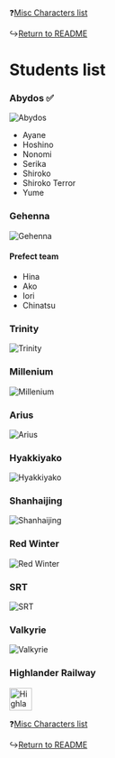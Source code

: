 ❓[Misc Characters list](MiscCharacters.md)


↪️[Return to README](README.md)

# Students list
### Abydos ✅
![Abydos](https://static.wikitide.net/bluearchivewiki/thumb/9/91/Abydos.png/50px-Abydos.png)
- Ayane
- Hoshino
- Nonomi
- Serika
- Shiroko
- Shiroko Terror
- Yume

### Gehenna
![Gehenna](https://static.wikitide.net/bluearchivewiki/thumb/b/bd/Gehenna.png/50px-Gehenna.png)
#### Prefect team
- Hina
- Ako
- Iori
- Chinatsu

### Trinity
![Trinity](https://static.wikitide.net/bluearchivewiki/thumb/9/9c/Trinity.png/50px-Trinity.png)

### Millenium
![Millenium](https://static.wikitide.net/bluearchivewiki/thumb/2/2a/Millennium.png/50px-Millennium.png)

### Arius
![Arius](https://static.wikitide.net/bluearchivewiki/thumb/9/93/Arius.png/50px-Arius.png)

### Hyakkiyako
![Hyakkiyako](https://static.wikitide.net/bluearchivewiki/thumb/3/36/Hyakkiyako.png/50px-Hyakkiyako.png)

### Shanhaijing
![Shanhaijing](https://static.wikitide.net/bluearchivewiki/thumb/b/be/Shanhaijing.png/50px-Shanhaijing.png)

### Red Winter
![Red Winter](https://static.wikitide.net/bluearchivewiki/thumb/8/8b/Red_Winter.png/50px-Red_Winter.png)

### SRT
![SRT](https://static.wikitide.net/bluearchivewiki/thumb/5/5a/SRT.png/50px-SRT.png)

### Valkyrie
![Valkyrie](https://static.wikitide.net/bluearchivewiki/thumb/d/d5/Valkyrie.png/50px-Valkyrie.png)

### Highlander Railway
<img src="https://static.wikitide.net/bluearchivewiki/6/65/Highlander.svg" alt="Highlander Railway" width="40"/>


❓[Misc Characters list](MiscCharacters.md)


↪️[Return to README](README.md)
